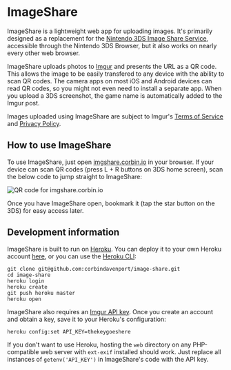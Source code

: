 # ImageShare
ImageShare is a lightweight web app for uploading images. It's primarily designed as a replacement for the [Nintendo 3DS Image Share Service](https://www.nintendo.co.za/Hardware/Nintendo-3DS-Family/Download-Content/Nintendo-3DS-Image-Share-service/Nintendo-3DS-Image-Share-service-765563.html), accessible through the Nintendo 3DS Browser, but it also works on nearly every other web browser.

ImageShare uploads photos to [Imgur](https://imgur.com) and presents the URL as a QR code. This allows the image to be easily transfered to any device with the ability to scan QR codes. The camera apps on most iOS and Android devices can read QR codes, so you might not even need to install a separate app. When you upload a 3DS screenshot, the game name is automatically added to the Imgur post.

Images uploaded using ImageShare are subject to Imgur's [Terms of Service](https://imgur.com/tos) and [Privacy Policy](https://imgur.com/privacy).

## How to use ImageShare

To use ImageShare, just open [imgshare.corbin.io](http://imgshare.corbin.io) in your browser. If your device can scan QR codes (press L + R buttons on 3DS home screen), scan the below code to jump straight to ImageShare:

![QR code for imgshare.corbin.io](https://i.imgur.com/VqpR6Ws.png)

Once you have ImageShare open, bookmark it (tap the star button on the 3DS) for easy access later.

## Development information

ImageShare is built to run on [Heroku](https://heroku.com). You can deploy it to your own Heroku account [here](https://heroku.com/deploy?template=https://github.com/corbindavenport/image-share), or you can use the [Heroku CLI](https://toolbelt.heroku.com/):

```
git clone git@github.com:corbindavenport/image-share.git
cd image-share
heroku login
heroku create
git push heroku master
heroku open
```

ImageShare also requires an [Imgur API key](https://api.imgur.com/oauth2/addclient). Once you create an account and obtain a key, save it to your Heroku's configuration:

```
heroku config:set API_KEY=thekeygoeshere
```

If you don't want to use Heroku, hosting the `web` directory on any PHP-compatible web server with `ext-exif` installed should work. Just replace all instances of `getenv('API_KEY')` in ImageShare's code with the API key.